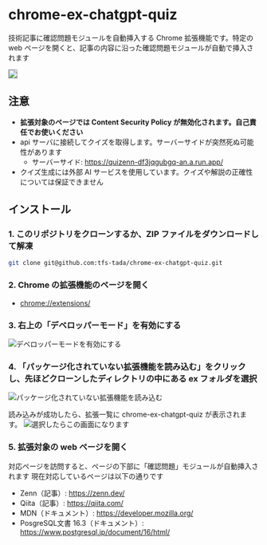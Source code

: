 # chrome-ex-chatgpt-quiz

技術記事に確認問題モジュールを自動挿入する Chrome 拡張機能です。特定の web ページを開くと、記事の内容に沿った確認問題モジュールが自動で挿入されます

<img style="border: 1px solid #999;" src="https://github.com/user-attachments/assets/d3b90927-3dfe-4c3b-9134-301de771ad13" />

## 注意

- **拡張対象のページでは Content Security Policy が無効化されます。自己責任でお使いください**
- api サーバに接続してクイズを取得します。サーバーサイドが突然死ぬ可能性があります
  - サーバーサイド: https://quizenn-df3jqgubgq-an.a.run.app/
- クイズ生成には外部 AI サービスを使用しています。クイズや解説の正確性については保証できません

## インストール

### 1. このリポジトリをクローンするか、ZIP ファイルをダウンロードして解凍

```bash
git clone git@github.com:tfs-tada/chrome-ex-chatgpt-quiz.git
```

### 2. Chrome の拡張機能のページを開く

- <a href="chrome://extensions/" target="_brank">chrome://extensions/</a>

### 3. 右上の「デベロッパーモード」を有効にする

![デベロッパーモードを有効にする](https://github.com/user-attachments/assets/a6950d8c-ce9d-43c2-8d92-75c118fa8746)

### 4. 「パッケージ化されていない拡張機能を読み込む」をクリックし、先ほどクローンしたディレクトリの中にある ex フォルダを選択

![パッケージ化されていない拡張機能を読み込む](https://github.com/user-attachments/assets/b9eae562-e090-4d11-b15b-c459455d670f)

読み込みが成功したら、拡張一覧に chrome-ex-chatgpt-quiz が表示されます。
![選択したらこの画面になります](https://github.com/user-attachments/assets/278c7ca6-5fa2-4fb0-b33e-f6d281a76b59)

### 5. 拡張対象の web ページを開く

対応ページを訪問すると、ページの下部に「確認問題」モジュールが自動挿入されます
現在対応しているページは以下の通りです

- Zenn（記事）: https://zenn.dev/
- Qiita（記事）: https://qiita.com/
- MDN（ドキュメント）: https://developer.mozilla.org/
- PosgreSQL文書 16.3（ドキュメント）: https://www.postgresql.jp/document/16/html/
